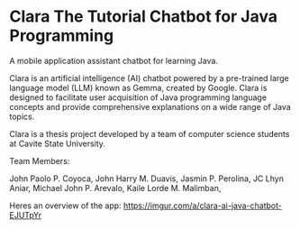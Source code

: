 # Clara The Tutorial Chatbot for Java Programming

A mobile application assistant chatbot for learning Java.

Clara is an artificial intelligence (AI) chatbot powered by a pre-trained large language model (LLM) known as Gemma, created by Google. Clara is designed to facilitate user acquisition of Java programming language concepts and provide comprehensive explanations on a wide range of Java topics.

Clara is a thesis project developed by a team of computer science students at Cavite State University.

Team Members:

John Paolo P. Coyoca, 
John Harry M. Duavis, 
Jasmin P. Perolina, 
JC Lhyn Aniar, 
Michael John P. Arevalo, 
Kaile Lorde M. Malimban, 

Heres an overview of the app: https://imgur.com/a/clara-ai-java-chatbot-EJUTpYr
